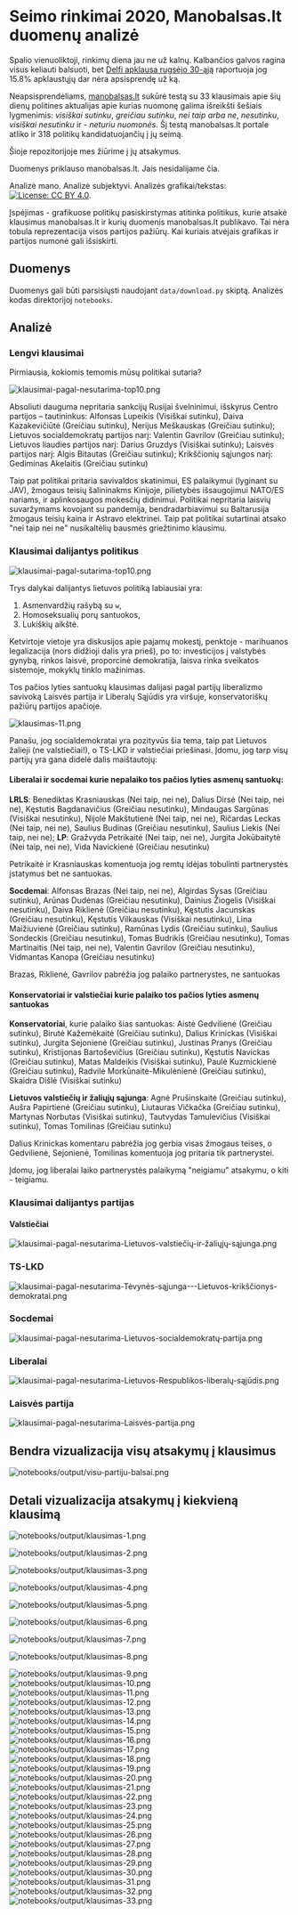 # Seimo rinkimai 2020, Manobalsas.lt duomenų analizė

Spalio vienuoliktoji, rinkimų diena jau ne už kalnų. Kalbančios galvos ragina visus keliauti balsuoti, bet [Delfi apklausa rugsėjo 30-ąją](https://www.delfi.lt/news/daily/lithuania/apklausa-pries-pat-seimo-rinkimus-reitingu-lenteleje-inirtinga-kova.d?id=85365653) raportuoja jog 15.8% apklaustųjų dar nėra apsisprendę už ką.

Neapsisprendėliams, [manobalsas.lt](https://www.manobalsas.lt/index/index.php) sukūrė testą su 33 klausimais apie šių dienų politines aktualijas apie kurias nuomonę galima išreikšti šešiais lygmenimis: *visiškai sutinku*, *greičiau sutinku*, *nei taip arba ne*, *nesutinku*, *visiškai nesutinku* ir - *neturiu nuomonės*. Šį testą manobalsas.lt portale atliko ir 318 politikų kandidatuojančių į jų seimą.

Šioje repozitorijoje mes žiūrime į jų atsakymus.

Duomenys priklauso manobalsas.lt. Jais nesidalijame čia.

Analizė mano. Analizė subjektyvi. Analizės grafikai/tekstas: [![License: CC BY 4.0](https://img.shields.io/badge/License-CC%20BY%204.0-lightgrey.svg)](https://creativecommons.org/licenses/by/4.0/). 

Įspėjimas - grafikuose politikų pasiskirstymas atitinka politikus, kurie atsakė klausimus manobalsas.lt ir kurių duomenis manobalsas.lt publikavo. Tai nėra tobula reprezentacija visos partijos pažiūrų. Kai kuriais atvėjais grafikas ir partijos numonė gali išsiskirti.

## Duomenys

Duomenys gali būti parsisiųsti naudojant `data/download.py` skiptą.
Analizės kodas direktorijoj `notebooks`.

## Analizė

### Lengvi klausimai

Pirmiausia, kokiomis temomis mūsų politikai sutaria?

![`klausimai-pagal-nesutarima-top10.png`](notebooks/output/klausimai-pagal-sutarima-top10.png)

Absoliuti dauguma nepritaria sankcijų Rusijai švelninimui, išskyrus Centro partijos – tautininkus: Alfonsas Lupeikis (Visiškai sutinku), Daiva Kazakevičiūtė (Greičiau sutinku), Nerijus Meškauskas (Greičiau sutinku); Lietuvos socialdemokratų partijos narį: Valentin Gavrilov (Greičiau sutinku); Lietuvos liaudies partijos narį: Darius Gruzdys (Visiškai sutinku); Laisvės partijos narį: Algis Bitautas (Greičiau sutinku); Krikščionių sąjungos narį: Gediminas Akelaitis (Greičiau sutinku)

Taip pat politikai pritaria savivaldos skatinimui, ES palaikymui (lyginant su JAV), žmogaus teisių šalininakms Kinijoje, pilietybės išsaugojimui NATO/ES nariams, ir aplinkosaugos mokesčių didinimui. Politikai nepritaria laisvių suvaržymams kovojant su pandemija, bendradarbiavimui su Baltarusija žmogaus teisių kaina ir Astravo elektrinei. Taip pat politikai sutartinai atsako "nei taip nei ne" nusikaltėlių bausmės griežtinimo klausimu.

### Klausimai dalijantys politikus

![`klausimai-pagal-sutarima-top10.png`](notebooks/output/klausimai-pagal-nesutarima-top10.png)

Trys dalykai dalijantys lietuvos politiką labiausiai yra:

1. Asmenvardžių rašybą su `w`, 
2. Homoseksualių porų santuokos,
3. Lukiškių aikštė.

Ketvirtoje vietoje yra diskusijos apie pajamų mokestį, penktoje - marihuanos legalizacija (nors didžioji dalis yra prieš), po to: investicijos į valstybės gynybą, rinkos laisvė, proporcinė demokratija, laisva rinka sveikatos sistemoje, mokyklų tinklo mažinimas.

Tos pačios lyties santuokų klausimas dalijasi pagal partijų liberalizmo savivoką 
Laisvės partija ir Liberalų Sąjūdis yra viršuje, konservatoriškų pažiūrų partijos apačioje.

![`klausimas-11.png`](notebooks/output/klausimas-11.png)

Panašu, jog socialdemokratai yra pozityvūs šia tema, taip pat Lietuvos žalieji (ne valstiečiai!), o TS-LKD ir valstiečiai priešinasi.
Įdomu, jog tarp visų partijų yra gana didelė dalis maištautojų:

#### Liberalai ir socdemai kurie nepalaiko tos pačios lyties asmenų santuokų:

**LRLS**: Benediktas Krasniauskas (Nei taip, nei ne), Dalius Dirsė (Nei taip, nei ne), Kęstutis Bagdanavičius (Greičiau nesutinku), Mindaugas Sargūnas (Visiškai nesutinku), Nijolė Makštutienė (Nei taip, nei ne), Ričardas Leckas (Nei taip, nei ne),  Saulius Budinas (Greičiau nesutinku), Saulius Liekis (Nei taip, nei ne); **LP**:  Gražvyda Petrikaitė (Nei taip, nei ne), Jurgita Jokūbaitytė (Nei taip, nei ne), Vida Navickienė (Greičiau nesutinku)

Petrikaitė ir Krasniauskas komentuoja jog remtų idėjas tobulinti partnerystės įstatymus bet ne santuokas.

**Socdemai**:     Alfonsas Brazas (Nei taip, nei ne), Algirdas Sysas (Greičiau sutinku), Arūnas Dudėnas (Greičiau nesutinku), Dainius Žiogelis (Visiškai nesutinku), Daiva Riklienė (Greičiau nesutinku), Kęstutis Jacunskas (Greičiau nesutinku), Kęstutis Vilkauskas (Visiškai nesutinku), Lina Maižiuvienė (Greičiau sutinku), Ramūnas Lydis (Greičiau sutinku), Saulius Sondeckis (Greičiau nesutinku), Tomas Budrikis (Greičiau nesutinku), Tomas Martinaitis (Nei taip, nei ne), Valentin Gavrilov (Greičiau nesutinku), Vidmantas Kanopa (Greičiau nesutinku)

Brazas, Riklienė, Gavrilov pabrėžia jog palaiko partnerystes, ne santuokas

#### Konservatoriai ir valstiečiai kurie palaiko tos pačios lyties asmenų santuokas

**Konservatoriai**, kurie palaiko šias santuokas: Aistė Gedvilienė (Greičiau sutinku), Birutė Kažemėkaitė (Greičiau sutinku), Dalius Krinickas (Visiškai sutinku), Jurgita Sejonienė (Greičiau sutinku), Justinas Pranys (Greičiau sutinku), Kristijonas Bartoševičius (Greičiau sutinku), Kęstutis Navickas (Greičiau sutinku),  Matas Maldeikis (Visiškai sutinku), Paulė Kuzmickienė (Greičiau sutinku),  Radvilė Morkūnaitė-Mikulėnienė (Greičiau sutinku), Skaidra Dišlė (Visiškai sutinku)
    
**Lietuvos valstiečių ir žaliųjų sąjunga**: Agnė Prušinskaitė (Greičiau sutinku), Aušra Papirtienė (Greičiau sutinku), Liutauras Vičkačka (Greičiau sutinku), Martynas Norbutas (Visiškai sutinku), Tautvydas Tamulevičius (Visiškai sutinku), Tomas Tomilinas (Greičiau sutinku)

Dalius Krinickas komentaru pabrėžia jog gerbia visas žmogaus teises, o Gedvilienė, Sejonienė, Tomilinas komentuoja jog pritaria tik partnerystei. 

Įdomu, jog liberalai laiko partnerystės palaikymą "neigiamu" atsakymu, o kiti - teigiamu.


### Klausimai dalijantys partijas

#### Valstiečiai

![klausimai-pagal-nesutarima-Lietuvos-valstiečių-ir-žaliųjų-sąjunga.png](notebooks/output/klausimai-pagal-nesutarima-Lietuvos-valstiečių-ir-žaliųjų-sąjunga.png)

### TS-LKD

![klausimai-pagal-nesutarima-Tėvynės-sąjunga---Lietuvos-krikščionys-demokratai.png](notebooks/output/klausimai-pagal-nesutarima-Tėvynės-sąjunga---Lietuvos-krikščionys-demokratai.png)

### Socdemai

![klausimai-pagal-nesutarima-Lietuvos-socialdemokratų-partija.png](notebooks/output/klausimai-pagal-nesutarima-Lietuvos-socialdemokratų-partija.png)

### Liberalai

![klausimai-pagal-nesutarima-Lietuvos-Respublikos-liberalų-sąjūdis.png](notebooks/output/klausimai-pagal-nesutarima-Lietuvos-Respublikos-liberalų-sąjūdis.png)

### Laisvės partija

![klausimai-pagal-nesutarima-Laisvės-partija.png](notebooks/output/klausimai-pagal-nesutarima-Laisvės-partija.png)

## Bendra vizualizacija visų atsakymų į klausimus

![notebooks/output/visu-partiju-balsai.png](notebooks/output/visu-partiju-balsai.png)

## Detali vizualizacija atsakymų į kiekvieną klausimą

![notebooks/output/klausimas-1.png](notebooks/output/klausimas-1.png)

![notebooks/output/klausimas-2.png](notebooks/output/klausimas-2.png)

![notebooks/output/klausimas-3.png](notebooks/output/klausimas-3.png)

![notebooks/output/klausimas-4.png](notebooks/output/klausimas-4.png)

![notebooks/output/klausimas-5.png](notebooks/output/klausimas-5.png)

![notebooks/output/klausimas-6.png](notebooks/output/klausimas-6.png)

![notebooks/output/klausimas-7.png](notebooks/output/klausimas-7.png)

![notebooks/output/klausimas-8.png](notebooks/output/klausimas-8.png)

![notebooks/output/klausimas-9.png](notebooks/output/klausimas-9.png)
![notebooks/output/klausimas-10.png](notebooks/output/klausimas-10.png)
![notebooks/output/klausimas-11.png](notebooks/output/klausimas-11.png)
![notebooks/output/klausimas-12.png](notebooks/output/klausimas-12.png)
![notebooks/output/klausimas-13.png](notebooks/output/klausimas-13.png)
![notebooks/output/klausimas-14.png](notebooks/output/klausimas-14.png)
![notebooks/output/klausimas-15.png](notebooks/output/klausimas-15.png)
![notebooks/output/klausimas-16.png](notebooks/output/klausimas-16.png)
![notebooks/output/klausimas-17.png](notebooks/output/klausimas-17.png)
![notebooks/output/klausimas-18.png](notebooks/output/klausimas-18.png)
![notebooks/output/klausimas-19.png](notebooks/output/klausimas-19.png)
![notebooks/output/klausimas-20.png](notebooks/output/klausimas-20.png)
![notebooks/output/klausimas-21.png](notebooks/output/klausimas-21.png)
![notebooks/output/klausimas-22.png](notebooks/output/klausimas-22.png)
![notebooks/output/klausimas-23.png](notebooks/output/klausimas-23.png)
![notebooks/output/klausimas-24.png](notebooks/output/klausimas-24.png)
![notebooks/output/klausimas-25.png](notebooks/output/klausimas-25.png)
![notebooks/output/klausimas-26.png](notebooks/output/klausimas-26.png)
![notebooks/output/klausimas-27.png](notebooks/output/klausimas-27.png)
![notebooks/output/klausimas-28.png](notebooks/output/klausimas-28.png)
![notebooks/output/klausimas-29.png](notebooks/output/klausimas-29.png)
![notebooks/output/klausimas-30.png](notebooks/output/klausimas-30.png)
![notebooks/output/klausimas-31.png](notebooks/output/klausimas-31.png)
![notebooks/output/klausimas-32.png](notebooks/output/klausimas-32.png)
![notebooks/output/klausimas-33.png](notebooks/output/klausimas-33.png)


